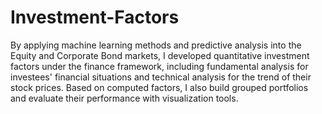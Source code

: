 # Investment-Factors
By applying machine learning methods and predictive analysis into the Equity and Corporate Bond markets, I developed quantitative investment factors under the finance framework, including fundamental analysis for investees' financial situations and technical analysis for the trend of their stock prices. Based on computed factors, I also build grouped portfolios and evaluate their performance with visualization tools.
